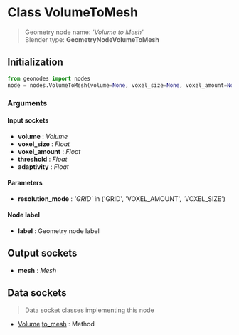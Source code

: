 
# Class VolumeToMesh

> Geometry node name: _'Volume to Mesh'_<br>Blender type:  **GeometryNodeVolumeToMesh**

## Initialization


```python
from geonodes import nodes
node = nodes.VolumeToMesh(volume=None, voxel_size=None, voxel_amount=None, threshold=None, adaptivity=None, resolution_mode='GRID', label=None)
```


### Arguments


#### Input sockets



- **volume** : _Volume_
- **voxel_size** : _Float_
- **voxel_amount** : _Float_
- **threshold** : _Float_
- **adaptivity** : _Float_



#### Parameters



- **resolution_mode** : _'GRID'_ in ('GRID', 'VOXEL_AMOUNT', 'VOXEL_SIZE')



#### Node label



- **label** : Geometry node label



## Output sockets



- **mesh** : _Mesh_



## Data sockets

> Data socket classes implementing this node


- [Volume](../sockets/Volume.md) [to_mesh](../sockets/Volume.md#to_mesh) : Method


